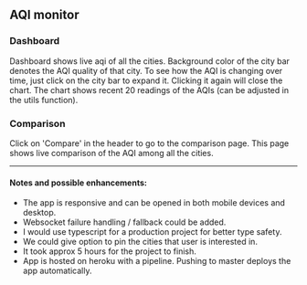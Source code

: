 ## AQI monitor

### Dashboard
Dashboard shows live aqi of all the cities.
Background color of the city bar denotes the AQI quality of that city.
To see how the AQI is changing over time, just click on the city bar to expand it.
Clicking it again will close the chart. The chart shows recent 20 readings of the AQIs (can be adjusted in the utils function). 

### Comparison
Click on 'Compare' in the header to go to the comparison page. This page shows live comparison of the AQI among all the cities.


----

#### Notes and possible enhancements:
- The app is responsive and can be opened in both mobile devices and desktop.
- Websocket failure handling / fallback could be added.
- I would use typescript for a production project for better type safety.
- We could give option to pin the cities that user is interested in.
- It took approx 5 hours for the project to finish.
- App is hosted on heroku with a pipeline. Pushing to master deploys the app automatically.

